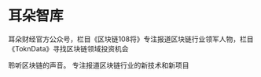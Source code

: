 # 

# 耳朵智库

耳朵财经官方公众号，栏目《区块链108将》专注报道区块链行业领军人物，栏目《ToknData》寻找区块链领域投资机会

聆听区块链的声音。 专注报道区块链行业的新技术和新项目

